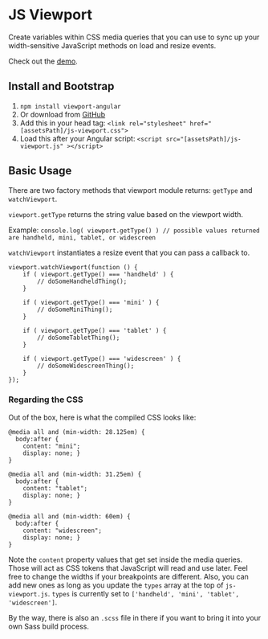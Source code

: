 # JS Viewport
Create variables within CSS media queries that you can use to sync up your width-sensitive JavaScript methods on load and resize events.

Check out the [demo](http://mattturnure.github.io/js-viewport/).

## Install and Bootstrap

1. `npm install viewport-angular`
2. Or download from [GitHub](https://github.com/MattTurnure/js-viewport)
3. Add this in your head tag: `<link rel="stylesheet" href="[assetsPath]/js-viewport.css">`
4. Load this after your Angular script: `<script src="[assetsPath]/js-viewport.js" ></script>`

## Basic Usage

There are two factory methods that viewport module returns: `getType` and `watchViewport`.

`viewport.getType` returns the string value based on the viewport width.

Example: `console.log( viewport.getType() ) // possible values returned are handheld, mini, tablet, or widescreen`

`watchViewport` instantiates a resize event that you can pass a callback to.

```
viewport.watchViewport(function () {
    if ( viewport.getType() === 'handheld' ) {
        // doSomeHandheldThing();
    }

    if ( viewport.getType() === 'mini' ) {
        // doSomeMiniThing();
    }

    if ( viewport.getType() === 'tablet' ) {
        // doSomeTabletThing();
    }

    if ( viewport.getType() === 'widescreen' ) {
        // doSomeWidescreenThing();
    }
});
```

### Regarding the CSS

Out of the box, here is what the compiled CSS looks like:

```
@media all and (min-width: 28.125em) {
  body:after {
    content: "mini";
    display: none; }
}

@media all and (min-width: 31.25em) {
  body:after {
    content: "tablet";
    display: none; }
}

@media all and (min-width: 60em) {
  body:after {
    content: "widescreen";
    display: none; }
}
```

Note the `content` property values that get set inside the media queries. Those will act as CSS tokens that JavaScript will read and use later. Feel free to change the widths if your breakpoints are different. Also, you can add new ones as long as you update the `types` array at the top of `js-viewport.js`. `types` is currently set to `['handheld', 'mini', 'tablet', 'widescreen']`.

By the way, there is also an `.scss` file in there if you want to bring it into your own Sass build process.
